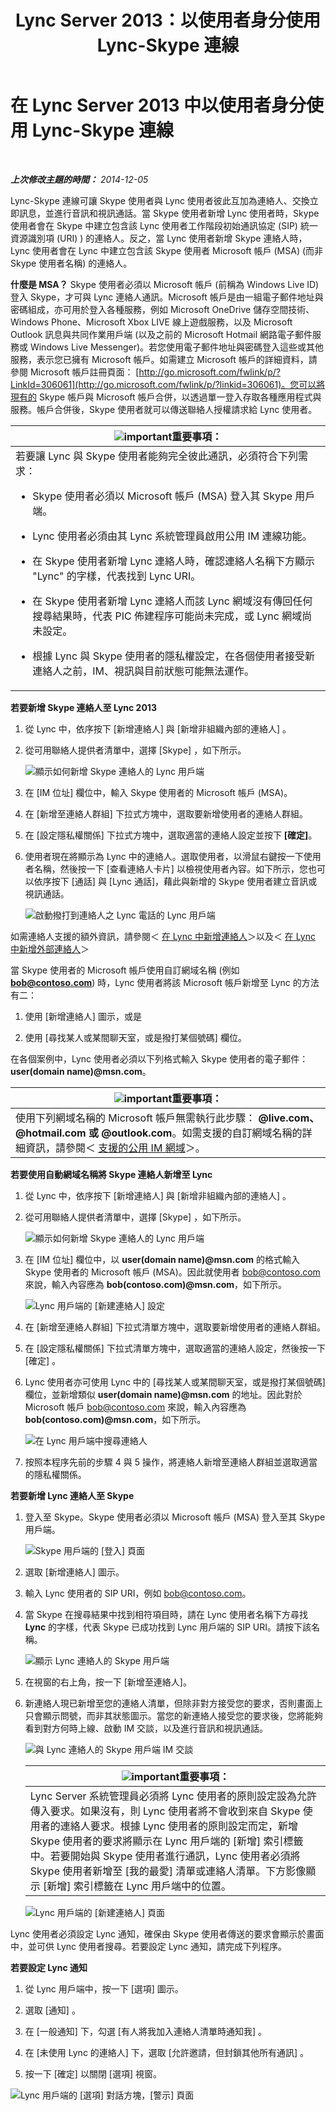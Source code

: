 ﻿---
title: Lync Server 2013：以使用者身分使用 Lync-Skype 連線
TOCTitle: 以使用者身分使用 Lync-Skype 連線
ms:assetid: ad22f731-118c-4349-8790-b1a72941cbdd
ms:mtpsurl: https://technet.microsoft.com/zh-tw/library/Dn440175(v=OCS.15)
ms:contentKeyID: 59602859
ms.date: 08/10/2015
mtps_version: v=OCS.15
ms.translationtype: HT
---

# 在 Lync Server 2013 中以使用者身分使用 Lync-Skype 連線

 

_**上次修改主題的時間：** 2014-12-05_

Lync-Skype 連線可讓 Skype 使用者與 Lync 使用者彼此互加為連絡人、交換立即訊息，並進行音訊和視訊通話。當 Skype 使用者新增 Lync 使用者時，Skype 使用者會在 Skype 中建立包含該 Lync 使用者工作階段初始通訊協定 (SIP) 統一資源識別項 (URI) ) 的連絡人。反之，當 Lync 使用者新增 Skype 連絡人時，Lync 使用者會在 Lync 中建立包含該 Skype 使用者 Microsoft 帳戶 (MSA) (而非 Skype 使用者名稱) 的連絡人。

**什麼是 MSA？** Skype 使用者必須以 Microsoft 帳戶 (前稱為 Windows Live ID) 登入 Skype，才可與 Lync 連絡人通訊。Microsoft 帳戶是由一組電子郵件地址與密碼組成，亦可用於登入各種服務，例如 Microsoft OneDrive 儲存空間技術、Windows Phone、Microsoft Xbox LIVE 線上遊戲服務，以及 Microsoft Outlook 訊息與共同作業用戶端 (以及之前的 Microsoft Hotmail 網路電子郵件服務或 Windows Live Messenger)。若您使用電子郵件地址與密碼登入這些或其他服務，表示您已擁有 Microsoft 帳戶。如需建立 Microsoft 帳戶的詳細資料，請參閱 Microsoft 帳戶註冊頁面： [http://go.microsoft.com/fwlink/p/?LinkId=306061](http://go.microsoft.com/fwlink/p/?linkid=306061)。您可以將現有的 Skype 帳戶與 Microsoft 帳戶合併，以透過單一登入存取各種應用程式與服務。帳戶合併後，Skype 使用者就可以傳送聯絡人授權請求給 Lync 使用者。

<table>
<colgroup>
<col style="width: 100%" />
</colgroup>
<thead>
<tr class="header">
<th><img src="images/Gg412908.important(OCS.15).gif" title="important" alt="important" />重要事項：</th>
</tr>
</thead>
<tbody>
<tr class="odd">
<td>若要讓 Lync 與 Skype 使用者能夠完全彼此通訊，必須符合下列需求：
<ul>
<li><p>Skype 使用者必須以 Microsoft 帳戶 (MSA) 登入其 Skype 用戶端。</p></li>
<li><p>Lync 使用者必須由其 Lync 系統管理員啟用公用 IM 連線功能。</p></li>
<li><p>在 Skype 使用者新增 Lync 連絡人時，確認連絡人名稱下方顯示 &quot;Lync&quot; 的字樣，代表找到 Lync URI。</p></li>
<li><p>在 Skype 使用者新增 Lync 連絡人而該 Lync 網域沒有傳回任何搜尋結果時，代表 PIC 佈建程序可能尚未完成，或 Lync 網域尚未設定。</p></li>
<li><p>根據 Lync 與 Skype 使用者的隱私權設定，在各個使用者接受新連絡人之前，IM、視訊與目前狀態可能無法運作。</p></li>
</ul></td>
</tr>
</tbody>
</table>


**若要新增 Skype 連絡人至 Lync 2013**

1.  從 Lync 中，依序按下 \[新增連絡人\] 與 \[新增非組織內部的連絡人\] 。

2.  從可用聯絡人提供者清單中，選擇 \[Skype\] ，如下所示。
    
    ![顯示如何新增 Skype 連絡人的 Lync 用戶端](images/Dn440175.ac4e2f21-c1d9-47d8-b99e-d49fe4eb36d7(OCS.15).jpg "顯示如何新增 Skype 連絡人的 Lync 用戶端")

3.  在 \[IM 位址\] 欄位中，輸入 Skype 使用者的 Microsoft 帳戶 (MSA)。

4.  在 \[新增至連絡人群組\] 下拉式方塊中，選取要新增使用者的連絡人群組。

5.  在 \[設定隱私權關係\] 下拉式方塊中，選取適當的連絡人設定並按下 **\[確定\]**。

6.  使用者現在將顯示為 Lync 中的連絡人。選取使用者，以滑鼠右鍵按一下使用者名稱，然後按一下 \[查看連絡人卡片\] 以檢視使用者內容。如下所示，您也可以依序按下 \[通話\] 與 \[Lync 通話\]，藉此與新增的 Skype 使用者建立音訊或視訊通話。
    
    ![啟動撥打到連絡人之 Lync 電話的 Lync 用戶端](images/Dn440175.cd7cb21a-87f7-4bfa-b30c-980d4098d226(OCS.15).jpg "啟動撥打到連絡人之 Lync 電話的 Lync 用戶端")

如需連絡人支援的額外資訊，請參閱＜ [在 Lync 中新增連絡人](http://office.microsoft.com/zh-tw/office365-lync-online-help/add-a-contact-in-lync-ha102828922.aspx)＞以及＜ [在 Lync 中新增外部連絡人](http://office.microsoft.com/zh-tw/office365-lync-online-help/add-an-external-contact-in-lync-ha104038998.aspx?ctt=5%26origin=ha102828922)＞

當 Skype 使用者的 Microsoft 帳戶使用自訂網域名稱 (例如 **bob@contoso.com**) 時，Lync 使用者將該 Microsoft 帳戶新增至 Lync 的方法有二：

1.  使用 \[新增連絡人\] 圖示，或是

2.  使用 \[尋找某人或某間聊天室，或是撥打某個號碼\] 欄位。

在各個案例中，Lync 使用者必須以下列格式輸入 Skype 使用者的電子郵件： **user(domain name)@msn.com**。

<table>
<thead>
<tr class="header">
<th><img src="images/Gg412908.important(OCS.15).gif" title="important" alt="important" />重要事項：</th>
</tr>
</thead>
<tbody>
<tr class="odd">
<td>使用下列網域名稱的 Microsoft 帳戶無需執行此步驟： <strong>@live.com、@hotmail.com 或 @outlook.com</strong>。如需支援的自訂網域名稱的詳細資訊，請參閱＜ <a href="http://support.microsoft.com/kb/897567">支援的公用 IM 網域</a>＞。</td>
</tr>
</tbody>
</table>


**若要使用自動網域名稱將 Skype 連絡人新增至 Lync**

1.  從 Lync 中，依序按下 \[新增連絡人\] 與 \[新增非組織內部的連絡人\] 。

2.  從可用聯絡人提供者清單中，選擇 \[Skype\] ，如下所示。
    
    ![顯示如何新增 Skype 連絡人的 Lync 用戶端](images/Dn440175.ac4e2f21-c1d9-47d8-b99e-d49fe4eb36d7(OCS.15).jpg "顯示如何新增 Skype 連絡人的 Lync 用戶端")

3.  在 \[IM 位址\] 欄位中，以 **user(domain name)@msn.com** 的格式輸入 Skype 使用者的 Microsoft 帳戶 (MSA)。因此就使用者 bob@contoso.com 來說，輸入內容應為 **bob(contoso.com)@msn.com**，如下所示。
    
    ![Lync 用戶端的 \[新建連絡人\] 設定](images/Dn440175.422e69b5-2c0c-4260-858f-f10309af772f(OCS.15).jpg "Lync 用戶端的 [新建連絡人] 設定")

4.  在 \[新增至連絡人群組\] 下拉式清單方塊中，選取要新增使用者的連絡人群組。

5.  在 \[設定隱私權關係\] 下拉式清單方塊中，選取適當的連絡人設定，然後按一下 \[確定\] 。

6.  Lync 使用者亦可使用 Lync 中的 \[尋找某人或某間聊天室，或是撥打某個號碼\] 欄位，並新增類似 **user(domain name)@msn.com** 的地址。因此對於 Microsoft 帳戶 bob@contoso.com 來說，輸入內容應為 **bob(contoso.com)@msn.com**，如下所示。
    
    ![在 Lync 用戶端中搜尋連絡人](images/Dn440175.69787db8-f9b9-49e5-b197-b90b10393301(OCS.15).jpg "在 Lync 用戶端中搜尋連絡人")

7.  按照本程序先前的步驟 4 與 5 操作，將連絡人新增至連絡人群組並選取適當的隱私權關係。

**若要新增 Lync 連絡人至 Skype**

1.  登入至 Skype。Skype 使用者必須以 Microsoft 帳戶 (MSA) 登入至其 Skype 用戶端。
    
    ![Skype 用戶端的 \[登入\] 頁面](images/Dn440175.b4fd7c5a-be35-4205-80c7-872863b7a91d(OCS.15).jpg "Skype 用戶端的 [登入] 頁面")

2.  選取 \[新增連絡人\] 圖示。

3.  輸入 Lync 使用者的 SIP URI，例如 bob@contoso.com。

4.  當 Skype 在搜尋結果中找到相符項目時，請在 Lync 使用者名稱下方尋找 **Lync** 的字樣，代表 Skype 已成功找到 Lync 用戶端的 SIP URI。請按下該名稱。
    
    ![顯示 Lync 連絡人的 Skype 用戶端](images/Dn440175.4e690a72-1a54-4442-89cf-0fb45ac5f56a(OCS.15).jpg "顯示 Lync 連絡人的 Skype 用戶端")

5.  在視窗的右上角，按一下 \[新增至連絡人\]。

6.  新連絡人現已新增至您的連絡人清單，但除非對方接受您的要求，否則畫面上只會顯示問號，而非其狀態圖示。當您的新連絡人接受您的要求後，您將能夠看到對方何時上線、啟動 IM 交談，以及進行音訊和視訊通話。
    
    ![與 Lync 連絡人的 Skype 用戶端 IM 交談](images/Dn440175.86ca6f81-4db9-45ba-8511-1f7541aaf066(OCS.15).jpg "與 Lync 連絡人的 Skype 用戶端 IM 交談")
    
    <table>
    <thead>
    <tr class="header">
    <th><img src="images/Gg412908.important(OCS.15).gif" title="important" alt="important" />重要事項：</th>
    </tr>
    </thead>
    <tbody>
    <tr class="odd">
    <td>Lync Server 系統管理員必須將 Lync 使用者的原則設定設為允許傳入要求。如果沒有，則 Lync 使用者將不會收到來自 Skype 使用者的連絡人要求。根據 Lync 使用者的原則設定而定，新增 Skype 使用者的要求將顯示在 Lync 用戶端的 [新增] 索引標籤中。若要開始與 Skype 使用者進行通訊，Lync 使用者必須將 Skype 使用者新增至 [我的最愛] 清單或連絡人清單。下方影像顯示 [新增] 索引標籤在 Lync 用戶端中的位置。</td>
    </tr>
    </tbody>
    </table>
    
    ![Lync 用戶端的 \[新建連絡人\] 頁面](images/Dn440175.b1cf8570-1401-47d9-ab14-b04f0d7e8a7a(OCS.15).jpg "Lync 用戶端的 [新建連絡人] 頁面")

Lync 使用者必須設定 Lync 通知，確保由 Skype 使用者傳送的要求會顯示於畫面中，並可供 Lync 使用者搜尋。若要設定 Lync 通知，請完成下列程序。

**若要設定 Lync 通知**

1.  從 Lync 用戶端中，按一下 \[選項\] 圖示。

2.  選取 \[通知\] 。

3.  在 \[一般通知\] 下，勾選 \[有人將我加入連絡人清單時通知我\] 。

4.  在 \[未使用 Lync 的連絡人\] 下，選取 \[允許邀請，但封鎖其他所有通訊\] 。

5.  按一下 \[確定\] 以關閉 \[選項\] 視窗。

![Lync 用戶端的 \[選項\] 對話方塊，\[警示\] 頁面](images/Dn440175.b36ed67f-f394-4f66-b60a-b74793001bfc(OCS.15).jpg "Lync 用戶端的 [選項] 對話方塊，[警示] 頁面")

